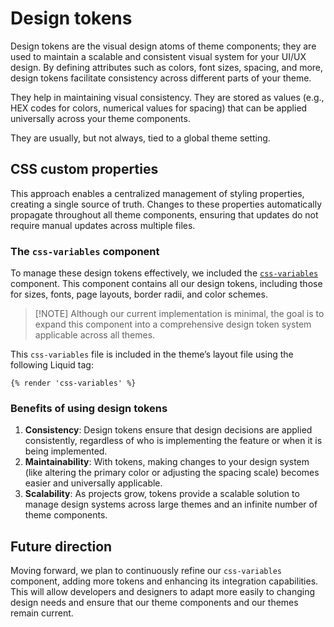 # Design tokens

Design tokens are the visual design atoms of theme components; they are used to maintain a scalable and consistent visual system for your UI/UX design. By defining attributes such as colors, font sizes, spacing, and more, design tokens facilitate consistency across different parts of your theme.

They help in maintaining visual consistency. They are stored as values (e.g., HEX codes for colors, numerical values for spacing) that can be applied universally across your theme components.

They are usually, but not always, tied to a global theme setting.

## CSS custom properties

This approach enables a centralized management of styling properties, creating a single source of truth. Changes to these properties automatically propagate throughout all theme components, ensuring that updates do not require manual updates across multiple files.

### The `css-variables` component

To manage these design tokens effectively, we included the [`css-variables`](https://github.com/archetype-themes/reference-components/blob/main/components/css-variables/css-variables.liquid) component. This component contains all our design tokens, including those for sizes, fonts, page layouts, border radii, and color schemes.

> [!NOTE] Although our current implementation is minimal, the goal is to expand this component into a comprehensive design token system applicable across all themes.

This `css-variables` file is included in the theme’s layout file using the following Liquid tag:

```liquid
{% render 'css-variables' %}
```

### Benefits of using design tokens

1. **Consistency**: Design tokens ensure that design decisions are applied consistently, regardless of who is implementing the feature or when it is being implemented.
2. **Maintainability**: With tokens, making changes to your design system (like altering the primary color or adjusting the spacing scale) becomes easier and universally applicable.
3. **Scalability**: As projects grow, tokens provide a scalable solution to manage design systems across large themes and an infinite number of theme components.

## Future direction

Moving forward, we plan to continuously refine our `css-variables` component, adding more tokens and enhancing its integration capabilities. This will allow developers and designers to adapt more easily to changing design needs and ensure that our theme components and our themes remain current.
